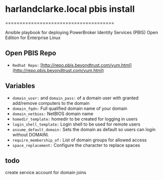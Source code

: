 # harlandclarke.local pbis install
======================================

Ansible playbook for deploying PowerBroker Identity Services (PBIS) Open Edition for Enterprise Linux

## Open PBIS Repo
* `Redhat Repo:` [http://repo.pbis.beyondtrust.com/yum.html](http://repo.pbis.beyondtrust.com/yum.html)

## Variables
* `domain_user:` and `domain_pass:` of a domain user with granted add/remove computers to the domain
* `domain_fqdn:` Full qualified domain name of your domain
* `domain_netbios:` NetBIOS domain name
* `homedir_template:` homedir to be created for logging in users
* `login_shell_template:` Login shell to be used for remote users
* `assume_default_domain:` Sets the domain as default so users can login without DOMAIN\\
* `require_membership_of:` List of domain groups for allowed access
* `space_replacement:` Configure the character to replace spaces

## todo
create service account for domain joins
